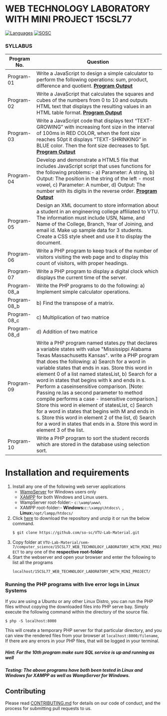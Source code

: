# WEB TECHNOLOGY LABORATORY WITH MINI PROJECT 15CSL77 
 [![Languages](https://img.shields.io/badge/Languages-HTML%20%7C%20CSS%20%7C%20JS%20%7C%20PHP-blue.svg?style=for-the-badge)](https://sosc.org.in) [![SOSC](https://is.gd/visit_sosc_badge)](https://sosc.org.in) 
 
### SYLLABUS

| Program No.| Question |
| ------- | ------ |
| Program-01 | Write a JavaScript to design a simple calculator to perform the following operations: sum, product, difference and quotient. [**Program Output**](https://so-sc.github.io/VTU-Lab-Material/sem-7/computer_science/15CSL77_WEB_TECHNOLOGY_LABORATORY_WITH_MINI_PROJECT/program-01/index.html)|
| Program-02 | Write a JavaScript that calculates the squares and cubes of the numbers from 0 to 10 and outputs HTML text that displays the resulting values in an HTML table format. [**Program Output**](https://so-sc.github.io/VTU-Lab-Material/sem-7/computer_science/15CSL77_WEB_TECHNOLOGY_LABORATORY_WITH_MINI_PROJECT/program-02/index.html) |
| Program-03 | Write a JavaScript code that displays text “TEXT-GROWING” with increasing font size in the interval of 100ms in RED COLOR, when the font size reaches 50pt it displays “TEXT-SHRINKING” in BLUE color. Then the font size decreases to 5pt. [**Program Output**](https://so-sc.github.io/VTU-Lab-Material/sem-7/computer_science/15CSL77_WEB_TECHNOLOGY_LABORATORY_WITH_MINI_PROJECT/program-03/index.html)  |
| Program-04 | Develop and demonstrate a HTML5 file that includes JavaScript script that uses functions for the following problems:- a) Parameter: A string, b) Output: The position in the string of the left - most vowel, c) Parameter: A number, d) Output: The number with its digits in the reverse order. [**Program Output**](https://so-sc.github.io/VTU-Lab-Material/sem-7/computer_science/15CSL77_WEB_TECHNOLOGY_LABORATORY_WITH_MINI_PROJECT/program-04/index.html)|
| Program-05 | Design an XML document to store information about a student in an engineering college affiliated to VTU. The information must include USN, Name, and Name of the College, Branch, Year of Joining, and email id. Make up sample data for 3 students. Create a CSS style sheet and use it to display the document.|
| Program-06 | Write a PHP program to keep track of the number of visitors visiting the web page and to display this count of visitors, with proper headings. |
| Program-07 | Write a PHP program to display a digital clock which displays the current time of the server.|
| Program-08_a |  Write the PHP programs to do the following: a) Implement simple calculator operations.|
| Program-08_b | b) Find the transpose of a matrix. |
| Program-08_c | c) Multiplication of two matrice |
| Program-08_d | d) Addition of two matrice |
| Program-09 | Write a PHP program named states.py that declares a variable states with value "Mississippi Alabama Texas Massachusetts Kansas". write a PHP program that does the following: a) Search for a word in variable states that ends in xas. Store this word in element 0 of a list named statesList, b) Search for a word in states that begins with k and ends in s. Perform a caseinsensitive comparison. [Note: Passing re.Ias a second parameter to method compile performs a case - insensitive comparison.] Store this word in element of statesList, c) Search for a word in states that begins with M and ends in s. Store this word in element 2 of the list, d) Search for a word in states that ends in a. Store this word in element 3 of the list. |
| Program-10 | Write a PHP program to sort the student records which are stored in the database using selection sort.  |

# Installation and requirements 
1. Install any one of the following web server applications
    - [WampServer](http://www.wampserver.com/en/) for Windows users only
    - [XAMPP](https://www.apachefriends.org/download.html) for both Windows and Linux users.
    - WampServer root-folder:- `c:\wamp\www\`
    - XAMPP root-folder:- **Windows:**`c:\xampp\htdocs\ `,  **Linux:**`/opt/lampp/htdocs/`
2. Click [here](https://github.com/so-sc/VTU-Lab-Material/archive/master.zip) to download the repository and unzip it or run the below command.
    ```sh
    $ git clone https://github.com/so-sc/VTU-Lab-Material.git
    ``` 
3. Copy folder at `VTU-Lab-Material/sem-7/computer_science/15CSL77_WEB_TECHNOLOGY_LABORATORY_WITH_MINI_PROJECT` to any one of the **respective root-folder**
4. Start the webserver and open your browser and enter the following to list all the programs
    ```sh
    localhost/15CSL77_WEB_TECHNOLOGY_LABORATORY_WITH_MINI_PROJECT/
    ```
### Running the PHP programs with live error logs in Linux Systems
If you are using a Ubuntu or any other Linux Distro, you can run the PHP files without copying the downloaded files into PHP serve bay. Simply execute the following command within the directory of the source file.
```shell
$ php -S localhost:8000
```
This will create a temporary PHP server for that particular directory, and you can view the rendered files from your browser at `localhost:8000/filename`, If there are any errors in your PHP files, that will be logged in your terminal.

##### Hint: For the 10th program make sure SQL service is up and running as well

##### **Testing: The above programs have both been tested in Linux and Windows for XAMPP as well as WampServer for Windows.**

## Contributing
Please read [CONTRIBUTING.md](https://github.com/so-sc/VTU-Lab-Material/blob/master/CONTRIBUTING.md) for details on our code of conduct, and the process for submitting pull requests to us.

